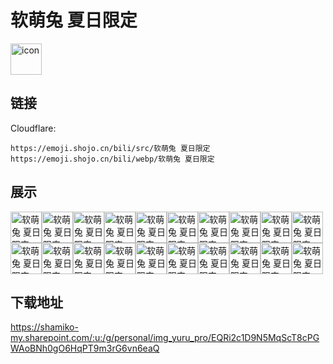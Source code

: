 # 软萌兔 夏日限定
<img src="https://emoji.shojo.cn/bili/src/软萌兔 夏日限定/icon.png" width="50" height="50" alt="icon">

## 链接
Cloudflare:
```
https://emoji.shojo.cn/bili/src/软萌兔 夏日限定
https://emoji.shojo.cn/bili/webp/软萌兔 夏日限定
```
## 展示
<img src="https://emoji.shojo.cn/bili/src/软萌兔 夏日限定/软萌兔 夏日限定-咻.png" width="50" height="50" alt="软萌兔 夏日限定-咻"><img src="https://emoji.shojo.cn/bili/src/软萌兔 夏日限定/软萌兔 夏日限定-吃冰.png" width="50" height="50" alt="软萌兔 夏日限定-吃冰"><img src="https://emoji.shojo.cn/bili/src/软萌兔 夏日限定/软萌兔 夏日限定-肥宅水.png" width="50" height="50" alt="软萌兔 夏日限定-肥宅水"><img src="https://emoji.shojo.cn/bili/src/软萌兔 夏日限定/软萌兔 夏日限定-酷.png" width="50" height="50" alt="软萌兔 夏日限定-酷"><img src="https://emoji.shojo.cn/bili/src/软萌兔 夏日限定/软萌兔 夏日限定-热化了.png" width="50" height="50" alt="软萌兔 夏日限定-热化了"><img src="https://emoji.shojo.cn/bili/src/软萌兔 夏日限定/软萌兔 夏日限定-玩耍.png" width="50" height="50" alt="软萌兔 夏日限定-玩耍"><img src="https://emoji.shojo.cn/bili/src/软萌兔 夏日限定/软萌兔 夏日限定-仙女.png" width="50" height="50" alt="软萌兔 夏日限定-仙女"><img src="https://emoji.shojo.cn/bili/src/软萌兔 夏日限定/软萌兔 夏日限定-开心.png" width="50" height="50" alt="软萌兔 夏日限定-开心"><img src="https://emoji.shojo.cn/bili/src/软萌兔 夏日限定/软萌兔 夏日限定-飞咯.png" width="50" height="50" alt="软萌兔 夏日限定-飞咯"><img src="https://emoji.shojo.cn/bili/src/软萌兔 夏日限定/软萌兔 夏日限定-度假.png" width="50" height="50" alt="软萌兔 夏日限定-度假"><img src="https://emoji.shojo.cn/bili/src/软萌兔 夏日限定/软萌兔 夏日限定-晒太阳.png" width="50" height="50" alt="软萌兔 夏日限定-晒太阳"><img src="https://emoji.shojo.cn/bili/src/软萌兔 夏日限定/软萌兔 夏日限定-清凉.png" width="50" height="50" alt="软萌兔 夏日限定-清凉"><img src="https://emoji.shojo.cn/bili/src/软萌兔 夏日限定/软萌兔 夏日限定-吃瓜.png" width="50" height="50" alt="软萌兔 夏日限定-吃瓜"><img src="https://emoji.shojo.cn/bili/src/软萌兔 夏日限定/软萌兔 夏日限定-吃甜点.png" width="50" height="50" alt="软萌兔 夏日限定-吃甜点"><img src="https://emoji.shojo.cn/bili/src/软萌兔 夏日限定/软萌兔 夏日限定-洗香香.png" width="50" height="50" alt="软萌兔 夏日限定-洗香香"><img src="https://emoji.shojo.cn/bili/src/软萌兔 夏日限定/软萌兔 夏日限定-野营.png" width="50" height="50" alt="软萌兔 夏日限定-野营"><img src="https://emoji.shojo.cn/bili/src/软萌兔 夏日限定/软萌兔 夏日限定-下雨.png" width="50" height="50" alt="软萌兔 夏日限定-下雨"><img src="https://emoji.shojo.cn/bili/src/软萌兔 夏日限定/软萌兔 夏日限定-休息.png" width="50" height="50" alt="软萌兔 夏日限定-休息"><img src="https://emoji.shojo.cn/bili/src/软萌兔 夏日限定/软萌兔 夏日限定-随波逐流.png" width="50" height="50" alt="软萌兔 夏日限定-随波逐流"><img src="https://emoji.shojo.cn/bili/src/软萌兔 夏日限定/软萌兔 夏日限定-热.png" width="50" height="50" alt="软萌兔 夏日限定-热">

## 下载地址

https://shamiko-my.sharepoint.com/:u:/g/personal/img_yuru_pro/EQRi2c1D9N5MqScT8cPGWAoBNh0gO6HqPT9m3rG6vn6eaQ